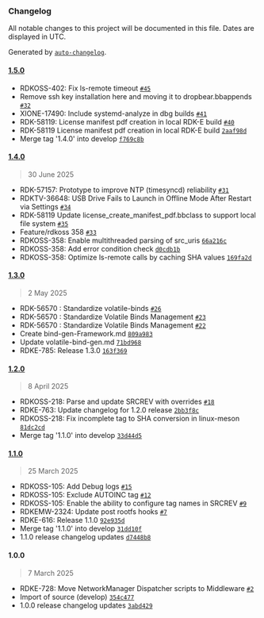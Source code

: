 ### Changelog

All notable changes to this project will be documented in this file. Dates are displayed in UTC.

Generated by [`auto-changelog`](https://github.com/CookPete/auto-changelog).

#### [1.5.0](https://github.com/rdkcentral/meta-rdk-auxiliary/compare/1.4.0...1.5.0)

- RDKOSS-402: Fix ls-remote timeout [`#45`](https://github.com/rdkcentral/meta-rdk-auxiliary/pull/45)
- Remove ssh key installation here and moving it to dropbear.bbappends [`#32`](https://github.com/rdkcentral/meta-rdk-auxiliary/pull/32)
- XIONE-17490: Include systemd-analyze in dbg builds [`#41`](https://github.com/rdkcentral/meta-rdk-auxiliary/pull/41)
- RDK-58119: License manifest pdf creation in local RDK-E build [`#40`](https://github.com/rdkcentral/meta-rdk-auxiliary/pull/40)
- RDK-58119 License manifest pdf creation in local RDK-E build [`2aaf98d`](https://github.com/rdkcentral/meta-rdk-auxiliary/commit/2aaf98d3967fb9c2baa58c5e9b6f11967fb4405a)
- Merge tag '1.4.0' into develop [`f769c8b`](https://github.com/rdkcentral/meta-rdk-auxiliary/commit/f769c8be11ce7ea0e4db07d28f07ef7f1d10635f)

#### [1.4.0](https://github.com/rdkcentral/meta-rdk-auxiliary/compare/1.3.0...1.4.0)

> 30 June 2025

- RDK-57157: Prototype to improve NTP (timesyncd) reliability [`#31`](https://github.com/rdkcentral/meta-rdk-auxiliary/pull/31)
- RDKTV-36648: USB Drive Fails to Launch in Offline Mode After Restart via Settings [`#34`](https://github.com/rdkcentral/meta-rdk-auxiliary/pull/34)
- RDK-58119 Update license_create_manifest_pdf.bbclass to support local file system [`#35`](https://github.com/rdkcentral/meta-rdk-auxiliary/pull/35)
- Feature/rdkoss 358 [`#33`](https://github.com/rdkcentral/meta-rdk-auxiliary/pull/33)
- RDKOSS-358: Enable multithreaded parsing of src_uris [`66a216c`](https://github.com/rdkcentral/meta-rdk-auxiliary/commit/66a216c913af666aedd04650f94838340c6b49cf)
- RDKOSS-358: Add error condition check [`d0cdb1b`](https://github.com/rdkcentral/meta-rdk-auxiliary/commit/d0cdb1b25df371a4c77b62afa9d5ce600d59c01c)
- RDKOSS-358: Optimize ls-remote calls by caching SHA values [`169fa2d`](https://github.com/rdkcentral/meta-rdk-auxiliary/commit/169fa2d0ef564077c61ed69cbdbef1ba41623c18)

#### [1.3.0](https://github.com/rdkcentral/meta-rdk-auxiliary/compare/1.2.0...1.3.0)

> 2 May 2025

- RDK-56570 : Standardize volatile-binds [`#26`](https://github.com/rdkcentral/meta-rdk-auxiliary/pull/26)
- RDK-56570 : Standardize Volatile Binds Management [`#23`](https://github.com/rdkcentral/meta-rdk-auxiliary/pull/23)
- RDK-56570 : Standardize Volatile Binds Management [`#22`](https://github.com/rdkcentral/meta-rdk-auxiliary/pull/22)
- Create bind-gen-Framework.md [`809a983`](https://github.com/rdkcentral/meta-rdk-auxiliary/commit/809a983fd9ac28c271b66ed339879f63dfcbaf6c)
- Update volatile-bind-gen.md [`71bd968`](https://github.com/rdkcentral/meta-rdk-auxiliary/commit/71bd968b9018cc6f0447ab2c6a89fd483c45e7c7)
- RDKE-785: Release 1.3.0 [`163f369`](https://github.com/rdkcentral/meta-rdk-auxiliary/commit/163f369af9456f0848e3baa12333b16632f0d888)

#### [1.2.0](https://github.com/rdkcentral/meta-rdk-auxiliary/compare/1.1.0...1.2.0)

> 8 April 2025

- RDKOSS-218: Parse and update SRCREV with overrides [`#18`](https://github.com/rdkcentral/meta-rdk-auxiliary/pull/18)
- RDKE-763: Update changelog for 1.2.0 release [`2bb3f8c`](https://github.com/rdkcentral/meta-rdk-auxiliary/commit/2bb3f8cdb8d3f2df30b3659742451c1077002079)
- RDKOSS-218: Fix incomplete tag to SHA conversion in linux-meson [`81dc2cd`](https://github.com/rdkcentral/meta-rdk-auxiliary/commit/81dc2cd30885131c5b2c83a3b5f4fa8222f89a45)
- Merge tag '1.1.0' into develop [`33d44d5`](https://github.com/rdkcentral/meta-rdk-auxiliary/commit/33d44d565c023415065133b43a1e8a1b39446d9c)

#### [1.1.0](https://github.com/rdkcentral/meta-rdk-auxiliary/compare/1.0.0...1.1.0)

> 25 March 2025

- RDKOSS-105: Add Debug logs [`#15`](https://github.com/rdkcentral/meta-rdk-auxiliary/pull/15)
- RDKOSS-105: Exclude AUTOINC tag [`#12`](https://github.com/rdkcentral/meta-rdk-auxiliary/pull/12)
- RDKOSS-105: Enable the ability to configure tag names in SRCREV [`#9`](https://github.com/rdkcentral/meta-rdk-auxiliary/pull/9)
- RDKEMW-2324: Update post rootfs hooks [`#7`](https://github.com/rdkcentral/meta-rdk-auxiliary/pull/7)
- RDKE-616: Release 1.1.0 [`92e935d`](https://github.com/rdkcentral/meta-rdk-auxiliary/commit/92e935dcab7300e1671b1022f31c83daba30fbdf)
- Merge tag '1.1.0' into develop [`31dd10f`](https://github.com/rdkcentral/meta-rdk-auxiliary/commit/31dd10fc142e398e78773182f03333697476389b)
- 1.1.0 release changelog updates [`d7448b8`](https://github.com/rdkcentral/meta-rdk-auxiliary/commit/d7448b8f7341735d5801b1aa1d633335946d7692)

#### 1.0.0

> 7 March 2025

- RDKE-728: Move NetworkManager Dispatcher scripts to Middleware [`#2`](https://github.com/rdkcentral/meta-rdk-auxiliary/pull/2)
- Import of source (develop) [`354c477`](https://github.com/rdkcentral/meta-rdk-auxiliary/commit/354c4771a80d184870662445b0bcfcba40272e45)
- 1.0.0 release changelog updates [`3abd429`](https://github.com/rdkcentral/meta-rdk-auxiliary/commit/3abd429e1213cdb0fa2633794600a01ff0cf5018)
